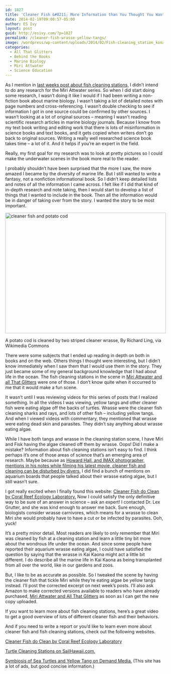 ```yaml
---
id: 1827
title: 'Cleaner Fish &#8211; More Information than You Thought You Wanted to Know'
date: 2014-02-19T09:00:57-05:00
author: ES Ivy
layout: post
guid: http://esivy.com/?p=1827
permalink: /cleaner-fish-wrasse-yellow-tangs/
image: /wordpress/wp-content/uploads/2014/02/Fish-cleaning_station_konan-By-Brocken-Inaglory-via-Wikimedia-commons-150x150.jpg
categories:
  - All That Glitters
  - Behind the Books
  - Marine Biology
  - Miri Attwater
  - Science Education
---
```

As I mention in [last weeks post about fish cleaning stations,](http://esivy.com/?p=1825) I didn&#8217;t intend to do any research for the Miri Attwater series. So when I did start doing some research, I wasn&#8217;t doing it like I would if I had been writing a non-fiction book about marine biology. I wasn&#8217;t taking a lot of detailed notes with page numbers and cross-referencing. I wasn&#8217;t double checking to see if information I got in one source could be confirmed by other sources. I wasn&#8217;t looking at a lot of original sources &#8211; meaning I wasn&#8217;t reading scientific research articles in marine biology journals. Because I know from my text book writing and editing work that there is lots of misinformation in science books and text books, and it gets copied when writers don&#8217;t go back to original sources. Writing a really well researched science book takes time &#8211; a lot of it. And it helps if you&#8217;re an expert in the field.

Really, my first goal for my research was to look at pretty pictures so I could make the underwater scenes in the book more real to the reader.

I probably shouldn&#8217;t have been surprised that the more I saw, the more amazed I became by the diversity of marine life. <!--more-->But I still wanted to write a fantasy, not a nonfiction informational book. So I didn&#8217;t keep detailed lists and notes of all the information I came across. I felt like if I did that kind of in-depth research and note taking, then I would start to develop a list of things that I wanted to include in the book. Then all the information would be in danger of taking over from the story. I wanted the story to be most important.

<div id="attachment_1887" style="width: 522px" class="wp-caption alignleft">
  <a href="http://esivy.com/wordpress/wp-content/uploads/2014/02/Potato-cod-cleaned-by-wrasse-512x384.jpg"><img aria-describedby="caption-attachment-1887" class="size-full wp-image-1887" src="http://esivy.com/wordpress/wp-content/uploads/2014/02/Potato-cod-cleaned-by-wrasse-512x384.jpg" alt="cleaner fish and potato cod" width="512" height="384" srcset="https://esivy.com/wordpress/wp-content/uploads/2014/02/Potato-cod-cleaned-by-wrasse-512x384.jpg 512w, https://esivy.com/wordpress/wp-content/uploads/2014/02/Potato-cod-cleaned-by-wrasse-512x384-300x225.jpg 300w" sizes="(max-width: 512px) 100vw, 512px" /></a>
  
  <p id="caption-attachment-1887" class="wp-caption-text">
    A potato cod is cleaned by two striped cleaner wrasse, By Richard Ling, via Wikimedia Commons
  </p>
</div>

There were some subjects that I ended up reading in depth on both in books and on the web. Others things I thought were interesting, but I didn&#8217;t know immediately when I saw them that I would use them in the story. They just became some of my general background knowledge that I had about life in the ocean. The fish cleaning stations in the scene in <a title="Buy it on Amazon" href="http://www.amazon.com/gp/product/B00HKK1GYC/ref=as_li_qf_sp_asin_il_tl?ie=UTF8&camp=1789&creative=9325&creativeASIN=B00HKK1GYC&linkCode=as2&tag=esiv-20" target="_blank">Miri Attwater and all That Glitters</a> were one of those. I don&#8217;t know quite when it occurred to me that it would make a fun scene.

It wasn&#8217;t until I was reviewing videos for this series of posts that I realized something. In all the videos I was viewing, yellow tangs and other cleaner fish were eating algae off the backs of turtles. Wrasse were the cleaner fish cleaning sharks and rays, and lots of other fish &#8211; including yellow tangs. And when I viewed videos with commentary, they mentioned that wrasse were eating dead skin and parasites. They didn&#8217;t say anything about wrasse eating algae.

While I have both tangs and wrasse in the cleaning station scene, I have Miri and Fisk having the algae cleaned off them by wrasse. Oops! Did I make a mistake? Information about fish cleaning stations isn&#8217;t easy to find. I think perhaps it&#8217;s one of those areas of science that&#8217;s an emerging area of research. Maybe because as <a href="http://www.oneworldoneocean.com/blog/howard_hall_west_papua#.Uu7nJ_mwLwl" target="_blank">Howard Hall, and IMAX photographer, mentions in his notes while filming his latest movie, cleaner fish and cleaning can be disturbed by divers.</a> I did find a bunch of mentions on aquarium boards that people talked about their wrasse eating algae, but I still wasn&#8217;t sure.

I got really excited when I finally found this website: <a href="http://www.lexagrutter.com/cleaner%20fish%20do%20clean/cleaner%20fish%20do%20clean.htm" target="_blank">Cleaner Fish do Clean by Coral Reef Ecology Laboratory.</a> Now I could satisfy the only definitive way to be sure of an answer in science &#8211; ask an expert! I contacted Dr. Lex Grutter, and she was kind enough to answer me back. Sure enough, biologists consider wrasse carnivores, which means for a wrasse to clean Miri she would probably have to have a cut or be infected by parasites. Ooh, yuck!

It&#8217;s a pretty minor detail. Most readers are likely to only remember that Miri was cleaned by fish at a cleaning station and learn a little tiny bit more about the wondrous life under the ocean. And since some people have reported their aquarium wrasse eating algae, I could have satisfied the question by saying that the wrasse in Kai Kaona might act a little bit different. I do describe all the marine life in Kai Kaona as being transplanted from all over the world, like in our gardens and zoos.

But, I like to be as accurate as possible. So I tweaked the scene by having the cleaner fish that tickle Miri while they&#8217;re eating algae be yellow tangs instead. I&#8217;ll post the corrected excerpt on next week&#8217;s posts. I&#8217;ll also ask Amazon to make corrected versions available to readers who have already purchased, <a title="Buy it on Amazon" href="http://www.amazon.com/gp/product/B00HKK1GYC/ref=as_li_qf_sp_asin_il_tl?ie=UTF8&camp=1789&creative=9325&creativeASIN=B00HKK1GYC&linkCode=as2&tag=esiv-20" target="_blank">Miri Attwater and All That Glitters</a> as soon as I can get the new copy uploaded.

If you want to learn more about fish cleaning stations, here&#8217;s a great video to get a good overview of lots of different cleaner fish and their behaviors.  


And if you need to write a report or you&#8217;d like to learn even more about cleaner fish and fish cleaning stations, check out the following websites.

<a href="http://www.lexagrutter.com/cleaner%20fish%20do%20clean/cleaner%20fish%20do%20clean.htm" target="_blank">Cleaner Fish do Clean by Coral Reef Ecology Laboratory</a>

[Turtle Cleaning Stations on SailHawaii.com.](http://sailhawaii.com/turtle_cleaning_station.html)

<a href="http://animals.pawnation.com/symbiosis-sea-turtles-yellow-tang-4583.html" target="_blank">Symbiosis of Sea Turtles and Yellow Tang on Demand Media.</a> (This site has a lot of ads, but good concise information.)